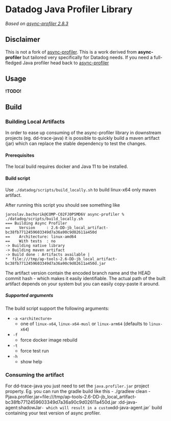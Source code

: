 # Datadog Java Profiler Library
_Based on [async-profiler 2.8.3](https://github.com/jvm-profiling-tools/async-profiler/releases/tag/v2.8.3)_

## Disclaimer
This is not a fork of [async-profiler](https://github.com/jvm-profiling-tools/async-profiler). This is a work derived from __async-profiler__ but tailored very specifically for Datadog needs.
If you need a full-fledged Java profiler head back to [async-profiler](https://github.com/jvm-profiling-tools/async-profiler)

## Usage
**!TODO!**


## Build
### Building Local Artifacts
In order to ease up consuming of the async-profiler library in downstream projects (eg. dd-trace-java) it is possible to quickly build a maven artifact (jar) which can replace the stable dependency to test the changes.

#### Prerequisites
The local build requires docker and Java 11 to be installed.

#### Build script
Use `./datadog/scripts/build_locally.sh` to build linux-x64 only maven artifact.

After running this script you should see something like
```shell
jaroslav.bachorik@COMP-C02FJ0PSMD6V async-profiler % ./datadog/scripts/build_locally.sh
=== Building Async Profiler
==    Version     : 2.6-DD-jb_local_artifact-bc38fb7712459603349d7a36a90c9d02611a450d
==    Architecture: linux-amd64
==    With tests  : no
-> Building native library
-> Building maven artifact
-> Build done : Artifacts available |
*  file:///tmp/ap-tools-2.6-DD-jb_local_artifact-bc38fb7712459603349d7a36a90c9d02611a450d.jar
```

The artifact version contain the encoded branch name and the HEAD commit hash - which makes it easily identifiable. The actual path of the built artifact depends on your system but you can easily copy-paste it around.

##### Supported arguments
The build script support the following arguments:
- `-a <architecture>` 
  - one of `linux-x64`, `linux-x64-musl` or `linux-arm64` (defaults to `linux-x64`)
- `-f`
  - force docker image rebuild
- `-t`
  - force test run
- `-h`
  - show help

### Consuming the artifact
For dd-trace-java you just need to set the `java.profiler.jar` project property.
Eg. you can run the gradle build like this - ./gradlew clean -Pjava.profiler.jar=file:///tmp/ap-tools-2.6-DD-jb_local_artifact-bc38fb7712459603349d7a36a90c9d02611a450d.jar :dd-java-agent:shadowJar` - which will result in a custom `dd-java-agent.jar` build containing your test version of async profiler.